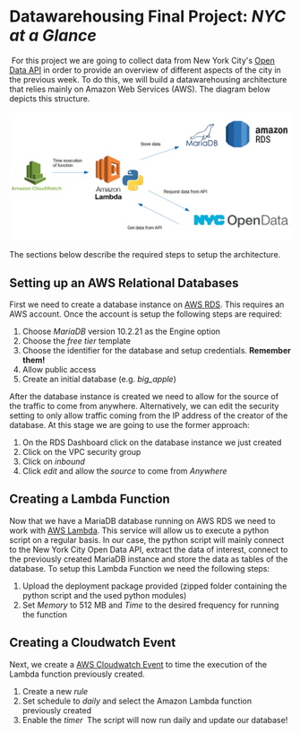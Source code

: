 # Datawarehousing Final Project: *NYC at a Glance* 
​
​For this project we are going to collect data from New York City's [Open Data API](https://opendata.cityofnewyork.us/) in order to provide an overview of different aspects of the city in the previous week. To do this, we will build a datawarehousing architecture that relies mainly on Amazon Web Services (AWS). The diagram below depicts this structure.

![Diagram](diagram.png)

The sections below describe the required steps to setup the architecture.​

## Setting up an AWS Relational Databases
First we need to create a database instance on [AWS RDS](https://aws.amazon.com/es/rds/). This requires an AWS account. Once the account is setup the following steps are required:

1. Choose *MariaDB* version 10.2.21 as the Engine option
2. Choose the *free tier* template
3. Choose the identifier for the database and setup credentials. **Remember them!**
4. Allow public access
5. Create an initial database (e.g. *big_apple*)

After the database instance is created we need to allow for the source of the traffic to come from anywhere. Alternatively, we can edit the security setting to only allow traffic coming from the IP address of the creator of the database. At this stage we are going to use the former approach:

1. On the RDS Dashboard click on the database instance we just created
2. Click on the VPC security group
3. Click on *inbound*
4. Click *edit* and allow the *source* to come from *Anywhere*

## Creating a Lambda Function

Now that we have a MariaDB database running on AWS RDS we need to work with [AWS Lambda](https://aws.amazon.com/es/lambda/features). This service will allow us to execute a python script on a regular basis. In our case, the python script will mainly connect to the New York City Open Data API, extract the data of interest, connect to the previously created MariaDB instance and store the data as tables of the database. To setup this Lambda Function we need the following steps:

1. Upload the deployment package provided (zipped folder containing the python script and the used python modules)
2. Set *Memory* to 512 MB and *Time* to the desired frequency for running the function

## Creating a Cloudwatch Event

Next, we create a [AWS Cloudwatch Event](https://aws.amazon.com/cloudwatch/) to time the execution of the Lambda function previously created.

1. Create a new *rule*
2. Set schedule to *daily* and select the Amazon Lambda function previously created
3. Enable the *timer*
​
The script will now run daily and update our database!
